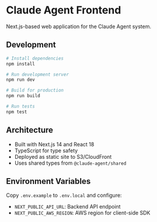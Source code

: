 # Claude Agent Frontend

Next.js-based web application for the Claude Agent system.

## Development

```bash
# Install dependencies
npm install

# Run development server
npm run dev

# Build for production
npm run build

# Run tests
npm test
```

## Architecture

- Built with Next.js 14 and React 18
- TypeScript for type safety
- Deployed as static site to S3/CloudFront
- Uses shared types from `@claude-agent/shared`

## Environment Variables

Copy `.env.example` to `.env.local` and configure:

- `NEXT_PUBLIC_API_URL`: Backend API endpoint
- `NEXT_PUBLIC_AWS_REGION`: AWS region for client-side SDK